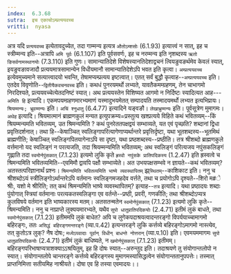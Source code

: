 ```yaml
---
index:  6.3.68
sutra:  इच एकाचोऽम्प्रत्ययवच्च
vritti:  nyasa
---
```


अत्र यदि `प्रत्ययवच्च` इत्येतावदुच्येत, तदा गाम्मन्य इत्यत्र `औतोऽम्शसोः` (6.1.93) इत्यात्त्वं न सात्, इह च स्त्रीम्मन्य इति--अत्रापि `अमि पूर्वः` (6.1.107) इति पूर्वसवर्णः, इह च नरम्मन्य इति नृशब्दस्य `ऋतो ङिसर्वनामस्थानयोः` (7.3.110) इति गुणः। सामान्यातिदेशे विशेषस्यानतिदेशाद्वचनं त्वियङुवङर्थमेव केवलं स्यात्, इयङुवङावजादौ प्रत्ययमात्रसामान्येन विधीयमानौ सामान्यातिदेशेऽपि भवत इति कृत्वा। `अम्प्रत्ययवच्च` इत्येवमुच्यमाने सत्यात्त्वादयो भवन्ति, तेषामप्यम्प्रत्यय इष्टत्वात्। एतत् सर्वं बुद्धौ कृत्वाह--`अम्प्रत्ययवच्च` इति। एतदेव विवृणोति--`द्वितीयैकवचनवच्च` इति। कथधं पुनरयमर्थो लभ्यते, यावतैकमम्ग्रहणम्, तेन चाभागमो निरदिश्यते, प्रत्ययवच्चेत्येतदनिष्टं स्यात्। अथ प्रत्ययस्तेन विशिष्यत आगमो न निर्दिष्टः स्यादित्यत आह---`अमिति हि` इत्यादि। एकमपयम्ग्रहणमारभ्यमाणं यस्मादुभयमेतत् सम्पादयति तस्मादयमर्थो लभ्यत इत्यभिप्रायः। `श्रियम्मन्यः; भ्रूवम्मन्यः` इति। `अचिं श्नुधातु` (6.4.77) इत्यादिने यङ्वङौ। `लेखाभ्रुम्मन्यः` इति। पूर्वसूत्रेण मुमागमः।
`अथेह` इत्यादि। श्रियमात्मानं ब्राह्मणकुलं मन्यत इत्युपक्रम्य=प्रस्तुत्य खश्प्रत्यये विहिते कथं भवितव्यम्--किं श्रियम्मन्यमति भवितव्यम्, उत श्रिमन्यमिति ? कथं पुनरेततपक्षद्वयं सम्भाव्यते, यत एवं पृच्छति? शब्दानां द्विधा प्रवृत्तिदर्शनात्। तथा हि--केषाञ्चित् स्वलिङ्गापरित्यागेणाप्यर्थान्तरे प्रवृत्तिर्दृष्टा, यथा भूतशब्दस्य--भूतमिथं ब्राह्मणीति; केषाञ्चित् स्वलिङ्गपितयागेनाऽपि सा दृष्टा, यथा प्रष्ठशब्दस्य--प्रष्ठीति। तत्र श्रीशब्दो ब्राह्मणकुले वर्त्तमानो यद स्वलिङ्गं न परत्यजति, तदा श्रियम्मन्यमिति भवितव्यम्; अथ स्वलिङ्गं परित्यजय नपुंसकलिङ्गं गृह्णाति तदा `स्वमोर्नपुंसकात्` (7.1.23) इत्यमो लुकि कृते `ह्रस्वो नपुंसके प्रातिपदिकस्य` (1.2.47) इति ह्रस्वत्वे च श्रिमन्यमिति भवितव्यमिति--एवमिमौ द्वावपि पक्षौ सम्भाव्येते। अत उभयपक्षसम्भवे न ज्ञायते--कथं भवितव्यम्? अतस्तत्परिज्ञानार्थं प्रश्नः। `श्रिमन्यमिति भवितव्यमिति भाष्ये व्यवस्थापितम्` झ्र्`स्थितम्`--काशिकाट इति। ननु च श्रीशब्दोऽयं स्त्रीलिङ्गोऽर्थान्तरेऽपि वर्तमानः स्वलिङ्गमजहदेव वर्त्तते, तथा च प्रयोगोऽपि दृश्यते--शिरो म#े श्रीः, यशो मे श्रीरिति; तत् कथं श्रिमन्यमिति भाष्ये व्यवस्थापितम्? इत्याह--`तत्र` इत्यादि। यथा प्रष्ठादयः शब्दाः पुंयोगात् स्त्रियां वर्तमानाः परत्यकतस्वलिङ्गा एव वर्तन्ते--प्रष्ठी, प्रवरी, गणकीति; तथा श्रीशब्दोऽप्यत्र कुलविषये वर्तमान इति भाष्यकारस्य मतम्। अतसतन्मतेन `स्वमोर्नपुंसकात्` (7.1.23) इत्यमो लुकि कृते--श्रिमन्यमिति। ननु च नाप्राप्ते लुक्ययमारभ्यते, यथैव `सुपो धातुप्रातिपदिकयोः` (2.4.71) इतीमं लुकं बाधते, तथा `स्वमोर्नपुंसकात्` (7.1.23) इतीममपि लुकं बाधेत? अपि च लुगेकपदाश्रयत्वादन्तरङ्गो विपर्ययाच्चामागमो बहिरङ्गः, ततः `असिद्धं बहिरङ्गमन्तरङ्गे` (व्या.प.42) इत्यन्तरङ्गे लुकि कर्त्तव्ये बहिरङ्गोऽमागमो नास्त्येव, तत् कुतोऽत्र लुक्? नैष दोषः; `मध्येऽपवादाः पूर्वान् विधीन् बाधन्ते नोत्तरान्` (व्या.प.10) इति। एवमयममागमः `सुपो धातुप्रातिपदिकयोः` (2.4.71) इतीमं लुकं बाधिष्यते, न `खमोर्नपुंसकात्` (7.1.23) इतीमम्। बहिरङ्गपरिभाषाप्यत्राशक्याऽऽश्रयितुम्, इह हि दोषः स्यात्--अरुन्तुद इति। तदाश्रयणे तु संयोगान्तलोपो न स्यात्। संयोगान्तलोपे चान्तरङ्गे कर्त्तव्ये बहिरङ्गस्य मुमागमस्यासिद्धत्वेन संयोगान्ततानुपपत्तेः। तस्मात् प्राप्तनिमित्ता सतीयमिह नाश्रीयते। दोषा एव हि तस्या एवमादयः।।

